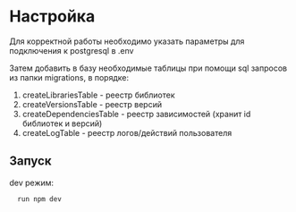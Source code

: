 # Настройка

Для корректной работы необходимо указать параметры для подключения к postgresql в .env

Затем добавить в базу необходимые таблицы при помощи sql запросов из папки migrations, в порядке:

1. createLibrariesTable - реестр библиотек
2. createVersionsTable - реестр версий
3. createDependenciesTable - реестр зависимостей (хранит id библиотек и версий)
4. createLogTable - реестр логов/действий пользователя

## Запуск

dev режим:

```bash
  run npm dev
```
